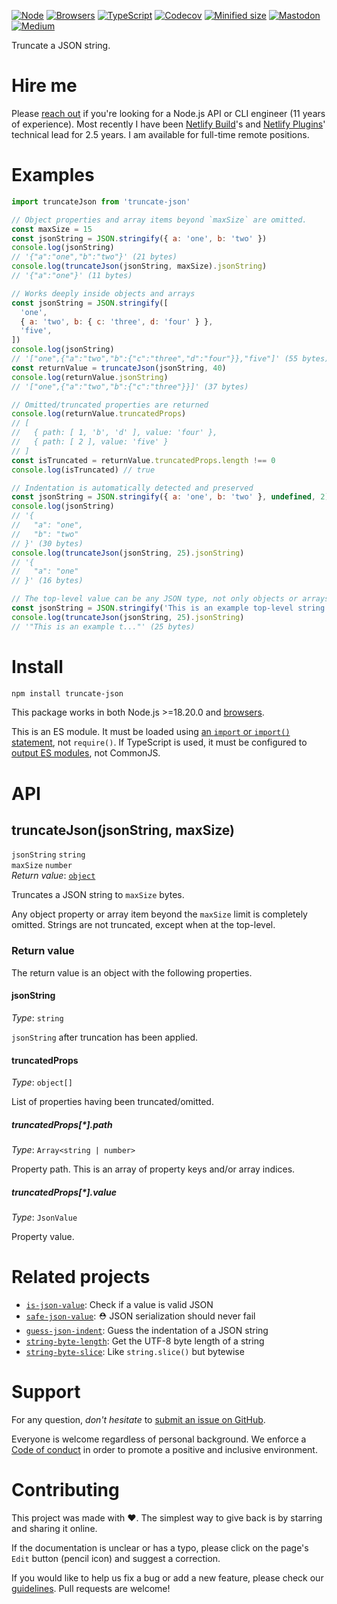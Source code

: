 [![Node](https://img.shields.io/badge/-Node.js-808080?logo=node.js&colorA=404040&logoColor=66cc33)](https://www.npmjs.com/package/truncate-json)
[![Browsers](https://img.shields.io/badge/-Browsers-808080?logo=firefox&colorA=404040)](https://unpkg.com/truncate-json?module)
[![TypeScript](https://img.shields.io/badge/-Typed-808080?logo=typescript&colorA=404040&logoColor=0096ff)](/src/main.d.ts)
[![Codecov](https://img.shields.io/badge/-Tested%20100%25-808080?logo=codecov&colorA=404040)](https://codecov.io/gh/ehmicky/truncate-json)
[![Minified size](https://img.shields.io/bundlephobia/minzip/truncate-json?label&colorA=404040&colorB=808080&logo=webpack)](https://bundlephobia.com/package/truncate-json)
[![Mastodon](https://img.shields.io/badge/-Mastodon-808080.svg?logo=mastodon&colorA=404040&logoColor=9590F9)](https://fosstodon.org/@ehmicky)
[![Medium](https://img.shields.io/badge/-Medium-808080.svg?logo=medium&colorA=404040)](https://medium.com/@ehmicky)

Truncate a JSON string.

# Hire me

Please
[reach out](https://www.linkedin.com/feed/update/urn:li:activity:7117265228068716545/)
if you're looking for a Node.js API or CLI engineer (11 years of experience).
Most recently I have been [Netlify Build](https://github.com/netlify/build)'s
and [Netlify Plugins](https://www.netlify.com/products/build/plugins/)'
technical lead for 2.5 years. I am available for full-time remote positions.

# Examples

```js
import truncateJson from 'truncate-json'

// Object properties and array items beyond `maxSize` are omitted.
const maxSize = 15
const jsonString = JSON.stringify({ a: 'one', b: 'two' })
console.log(jsonString)
// '{"a":"one","b":"two"}' (21 bytes)
console.log(truncateJson(jsonString, maxSize).jsonString)
// '{"a":"one"}' (11 bytes)
```

```js
// Works deeply inside objects and arrays
const jsonString = JSON.stringify([
  'one',
  { a: 'two', b: { c: 'three', d: 'four' } },
  'five',
])
console.log(jsonString)
// '["one",{"a":"two","b":{"c":"three","d":"four"}},"five"]' (55 bytes)
const returnValue = truncateJson(jsonString, 40)
console.log(returnValue.jsonString)
// '["one",{"a":"two","b":{"c":"three"}}]' (37 bytes)

// Omitted/truncated properties are returned
console.log(returnValue.truncatedProps)
// [
//   { path: [ 1, 'b', 'd' ], value: 'four' },
//   { path: [ 2 ], value: 'five' }
// ]
const isTruncated = returnValue.truncatedProps.length !== 0
console.log(isTruncated) // true
```

```js
// Indentation is automatically detected and preserved
const jsonString = JSON.stringify({ a: 'one', b: 'two' }, undefined, 2)
console.log(jsonString)
// '{
//   "a": "one",
//   "b": "two"
// }' (30 bytes)
console.log(truncateJson(jsonString, 25).jsonString)
// '{
//   "a": "one"
// }' (16 bytes)
```

```js
// The top-level value can be any JSON type, not only objects or arrays
const jsonString = JSON.stringify('This is an example top-level string')
console.log(truncateJson(jsonString, 25).jsonString)
// '"This is an example t..."' (25 bytes)
```

# Install

```bash
npm install truncate-json
```

This package works in both Node.js >=18.20.0 and
[browsers](https://raw.githubusercontent.com/ehmicky/dev-tasks/main/src/browserslist).

This is an ES module. It must be loaded using
[an `import` or `import()` statement](https://gist.github.com/sindresorhus/a39789f98801d908bbc7ff3ecc99d99c),
not `require()`. If TypeScript is used, it must be configured to
[output ES modules](https://www.typescriptlang.org/docs/handbook/esm-node.html),
not CommonJS.

# API

## truncateJson(jsonString, maxSize)

`jsonString` `string`\
`maxSize` `number`\
_Return value_: [`object`](#return-value)

Truncates a JSON string to `maxSize` bytes.

Any object property or array item beyond the `maxSize` limit is completely
omitted. Strings are not truncated, except when at the top-level.

### Return value

The return value is an object with the following properties.

#### jsonString

_Type_: `string`

`jsonString` after truncation has been applied.

#### truncatedProps

_Type_: `object[]`

List of properties having been truncated/omitted.

##### truncatedProps[*].path

_Type_: `Array<string | number>`

Property path. This is an array of property keys and/or array indices.

##### truncatedProps[*].value

_Type_: `JsonValue`

Property value.

# Related projects

- [`is-json-value`](https://github.com/ehmicky/is-json-value): Check if a value
  is valid JSON
- [`safe-json-value`](https://github.com/ehmicky/safe-json-value): ⛑️ JSON
  serialization should never fail
- [`guess-json-indent`](https://github.com/ehmicky/guess-json-indent): Guess the
  indentation of a JSON string
- [`string-byte-length`](https://github.com/ehmicky/string-byte-length): Get the
  UTF-8 byte length of a string
- [`string-byte-slice`](https://github.com/ehmicky/string-byte-slice): Like
  `string.slice()` but bytewise

# Support

For any question, _don't hesitate_ to [submit an issue on GitHub](../../issues).

Everyone is welcome regardless of personal background. We enforce a
[Code of conduct](CODE_OF_CONDUCT.md) in order to promote a positive and
inclusive environment.

# Contributing

This project was made with ❤️. The simplest way to give back is by starring and
sharing it online.

If the documentation is unclear or has a typo, please click on the page's `Edit`
button (pencil icon) and suggest a correction.

If you would like to help us fix a bug or add a new feature, please check our
[guidelines](CONTRIBUTING.md). Pull requests are welcome!

<!-- Thanks go to our wonderful contributors: -->

<!-- ALL-CONTRIBUTORS-LIST:START -->
<!-- prettier-ignore -->
<!--
<table><tr><td align="center"><a href="https://fosstodon.org/@ehmicky"><img src="https://avatars2.githubusercontent.com/u/8136211?v=4" width="100px;" alt="ehmicky"/><br /><sub><b>ehmicky</b></sub></a><br /><a href="https://github.com/ehmicky/truncate-json/commits?author=ehmicky" title="Code">💻</a> <a href="#design-ehmicky" title="Design">🎨</a> <a href="#ideas-ehmicky" title="Ideas, Planning, & Feedback">🤔</a> <a href="https://github.com/ehmicky/truncate-json/commits?author=ehmicky" title="Documentation">📖</a></td></tr></table>
 -->
<!-- ALL-CONTRIBUTORS-LIST:END -->
